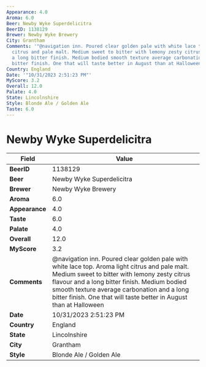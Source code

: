 ```yaml
---
Appearance: 4.0
Aroma: 6.0
Beer: Newby Wyke Superdelicitra
BeerID: 1138129
Brewer: Newby Wyke Brewery
City: Grantham
Comments: '"@navigation inn. Poured clear golden pale with white lace top. Aroma light
  citrus and pale malt. Medium sweet to bitter with lemony zesty citrus flavour and
  a long bitter finish. Medium bodied smooth texture average carbonation and a long
  bitter finish. One that will taste better in August than at Halloween "'
Country: England
Date: '"10/31/2023 2:51:23 PM"'
MyScore: 3.2
Overall: 12.0
Palate: 4.0
State: Lincolnshire
Style: Blonde Ale / Golden Ale
Taste: 6.0
---
```


# Newby Wyke Superdelicitra

| Field         | Value |
|---------------|-------|
| **BeerID** | 1138129 |
| **Beer** | Newby Wyke Superdelicitra |
| **Brewer** | Newby Wyke Brewery |
| **Aroma** | 6.0 |
| **Appearance** | 4.0 |
| **Taste** | 6.0 |
| **Palate** | 4.0 |
| **Overall** | 12.0 |
| **MyScore** | 3.2 |
| **Comments** | @navigation inn. Poured clear golden pale with white lace top. Aroma light citrus and pale malt. Medium sweet to bitter with lemony zesty citrus flavour and a long bitter finish. Medium bodied smooth texture average carbonation and a long bitter finish. One that will taste better in August than at Halloween  |
| **Date** | 10/31/2023 2:51:23 PM |
| **Country** | England |
| **State** | Lincolnshire |
| **City** | Grantham |
| **Style** | Blonde Ale / Golden Ale |
